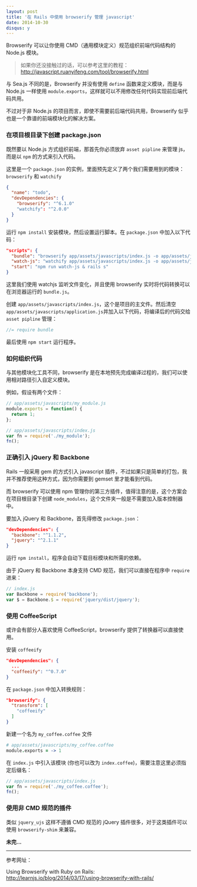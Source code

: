 ```yaml
---
layout: post
title: '在 Rails 中使用 browserify 管理 javascript'
date: 2014-10-30
disqus: y
---
```


Browserify 可以让你使用 CMD（通用模块定义）规范组织前端代码结构的 Node.js 模块。

> 如果你还没接触过的话，可以参考这里的教程：http://javascript.ruanyifeng.com/tool/browserify.html

与 Sea.js 不同的是，Browserify 并没有使用 `define` 函数来定义模块，而是与 Node.js 一样使用 `module.exports`，这样就可以不用修改任何代码实现前后端代码共用。

不过对于非 Node.js 的项目而言，即使不需要前后端代码共用，Browserify 似乎也是一个靠谱的前端模块化的解决方案。


### 在项目根目录下创建 package.json

既然要以 Node.js 方式组织前端，那首先你必须放弃 `asset pipline` 来管理 js，而是以 `npm` 的方式来引入代码。

这里是一个 `package.json` 的实例，里面预先定义了两个我们需要用到的模块：`browserify` 和 `watchify`

```json
{
  "name": "todo",
  "devDependencies": {
    "browserify": "^6.1.0"
    "watchify": "^2.0.0"
  }
}
```

运行 `npm install` 安装模块，然后设置运行脚本。在 `package.json` 中加入以下代码：

```json
"scripts": {
  "bundle": "browserify app/assets/javascripts/index.js -o app/assets/javascripts/bundle.js",
  "watch-js": "watchify app/assets/javascripts/index.js -o app/assets/javascripts/bundle.js",
  "start": "npm run watch-js & rails s"
}
```

这里我们使用 watchjs 监听文件变化，并且使用  browserify 实时将代码转换可以在浏览器运行的 `bundle.js`。

创建 `app/assets/javascripts/index.js`，这个是项目的主文件。然后清空 `app/assets/javascripts/application.js`并加入以下代码，将编译后的代码交给 `asset pipline` 管理：

```js
//= require bundle
```

最后使用 `npm start` 运行程序。


### 如何组织代码

与其他模块化工具不同，browserify 是在本地预先完成编译过程的，我们可以使用相对路径引入自定义模块。

例如，假设有两个文件：

```js
// app/assets/javascripts/my_module.js
module.exports = function() {
  return 1;
};
```

```js
// app/assets/javascripts/index.js
var fn = require('./my_module');
fn();
```


### 正确引入 jQuery 和 Backbone

Rails 一般采用 gem 的方式引入 javascript 插件，不过如果只是简单的打包，我并不推荐使用这种方式，因为你需要到 gemset 里才能看到代码。

而 browserify 可以使用 npm 管理你的第三方插件，值得注意的是，这个方案会在项目根目录下创建 `node_modules`，这个文件夹一般是不需要加入版本控制器中。

要加入 jQuery 和 Backbone，首先得修改 `package.json`：

```json
"devDependencies": {
  "backbone": "^1.1.2",
  "jquery": "^2.1.1"
}
```

运行 `npm install`，程序会自动下载目标模块和所需的依赖。

由于 jQuery 和 Backbone 本身支持 CMD 规范，我们可以直接在程序中 `require` 进来：

```js
// index.js
var Backbone = require('backbone');
var $ = Backbone.$ = require('jquery/dist/jquery');
```


### 使用 CoffeeScript

或许会有部分人喜欢使用 CoffeeScript，browserify 提供了转换器可以直接使用。

安装 `coffeeify`

```json
"devDependencies": {
  ...
  "coffeeify": "^0.7.0"
}
```

在 `package.json` 中加入转换规则：

```json
"browserify": {
  "transform": [
    "coffeeify"
  ]
}
```

新建一个名为 `my_coffee.coffee` 文件

```coffee
# app/assets/javascripts/my_coffee.coffee
module.exports = -> 1
```

在 `index.js` 中引入该模块 (你也可以改为 `index.coffee`)，需要注意这里必须指定后缀名：

```js
// app/assets/javascripts/index.js
var fn = require('./my_coffee.coffee');
fn();
```


### 使用非 CMD 规范的插件

类似 `jquery_ujs` 这样不遵循 CMD 规范的 jQuery 插件很多，对于这类插件可以使用 `browserify-shim` 来兼容。

**未完...**

****

参考网址：

Using Browserify with Ruby on Rails: http://learnjs.io/blog/2014/03/17/using-browserify-with-rails/
